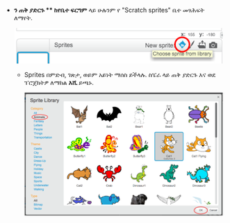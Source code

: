 + **ን ጠቅ ያድርጉ ** ከየቤተ ፍርግም** ላይ ሁሉንም የ "Scratch sprites" ቤተ መፃሕፍት ለማየት.</p> 
    
    ![ቅጽበታዊ ገጽ እይታ](images/sprite-library.png)</li> 
    
    + Sprites በምድብ, ገጽታ, ወይም አይነት ማሰስ ይችላሉ. ስፔራ ላይ ጠቅ ያድርጉ እና ወደ ፐሮጀክትዎ ለማከል **እሺ** ይጫኑ.
        
        ![ቅጽበታዊ ገጽ እይታ](images/sprite-choose.png)</ul>